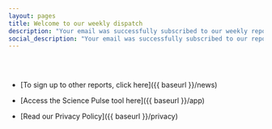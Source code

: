 ```yaml
---
layout: pages
title: Welcome to our weekly dispatch
description: "Your email was successfully subscribed to our weekly report, sent every Friday afternoon"
social_description: "Your email was successfully subscribed to our report"
---
```


<style>
ul{
margin-top: 60px;
}
</style>

* [To sign up to other reports, click here]({{ baseurl }}/news)

* [Access the Science Pulse tool here]({{ baseurl }}/app)

* [Read our Privacy Policy]({{ baseurl }}/privacy)
